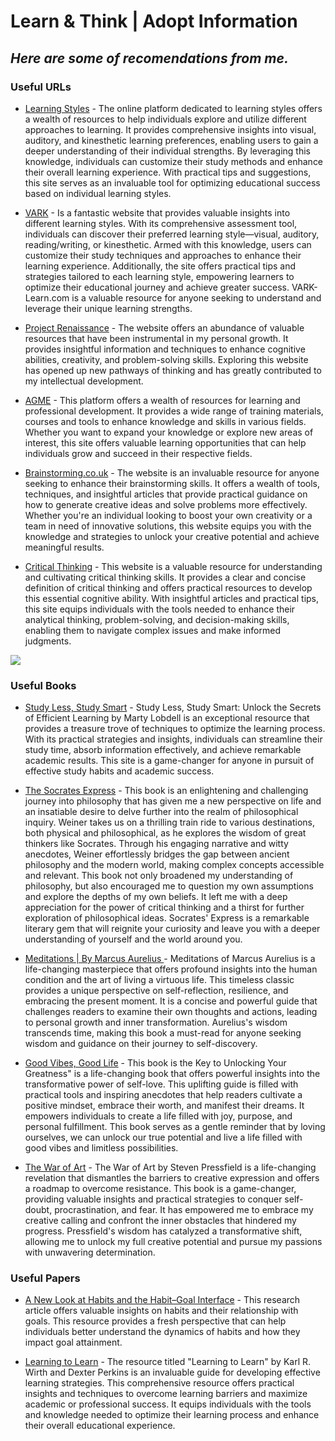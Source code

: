 # Learn & Think | Adopt Information
## *Here are some of recomendations from me.*


### Useful URLs
* [Learning Styles](https://www.learning-styles-online.com) - The online platform dedicated to learning styles offers a wealth of resources to help individuals explore and utilize different approaches to learning. It provides comprehensive insights into visual, auditory, and kinesthetic learning preferences, enabling users to gain a deeper understanding of their individual strengths. By leveraging this knowledge, individuals can customize their study methods and enhance their overall learning experience. With practical tips and suggestions, this site serves as an invaluable tool for optimizing educational success based on individual learning styles.

* [VARK](https://vark-learn.com) -  Is a fantastic website that provides valuable insights into different learning styles. With its comprehensive assessment tool, individuals can discover their preferred learning style—visual, auditory, reading/writing, or kinesthetic. Armed with this knowledge, users can customize their study techniques and approaches to enhance their learning experience. Additionally, the site offers practical tips and strategies tailored to each learning style, empowering learners to optimize their educational journey and achieve greater success. VARK-Learn.com is a valuable resource for anyone seeking to understand and leverage their unique learning strengths.

* [Project Renaissance](http://www.winwenger.com) - The website offers an abundance of valuable resources that have been instrumental in my personal growth. It provides insightful information and techniques to enhance cognitive abilities, creativity, and problem-solving skills. Exploring this website has opened up new pathways of thinking and has greatly contributed to my intellectual development.

* [AGME](https://learn.agmeproject.eu) - This platform offers a wealth of resources for learning and professional development. It provides a wide range of training materials, courses and tools to enhance knowledge and skills in various fields. Whether you want to expand your knowledge or explore new areas of interest, this site offers valuable learning opportunities that can help individuals grow and succeed in their respective fields.

* [Brainstorming.co.uk](http://www.brainstorming.co.uk) - The website is an invaluable resource for anyone seeking to enhance their brainstorming skills. It offers a wealth of tools, techniques, and insightful articles that provide practical guidance on how to generate creative ideas and solve problems more effectively. Whether you're an individual looking to boost your own creativity or a team in need of innovative solutions, this website equips you with the knowledge and strategies to unlock your creative potential and achieve meaningful results.

* [Critical Thinking](https://www.criticalthinking.org/pages/defining-critical-thinking/766) - This website is a valuable resource for understanding and cultivating critical thinking skills. It provides a clear and concise definition of critical thinking and offers practical resources to develop this essential cognitive ability. With insightful articles and practical tips, this site equips individuals with the tools needed to enhance their analytical thinking, problem-solving, and decision-making skills, enabling them to navigate complex issues and make informed judgments.



![](https://64.media.tumblr.com/0ea9993dea92630062bebe4caffa055e/e4788c4178b2290e-9d/s640x960/baa9d4375a7404b2961a9b320e2efcfebe59e8cd.jpg)


### Useful Books
* [Study Less, Study Smart](https://www.amazon.com/Study-Less-Smart-spend-material/dp/1508888337) - Study Less, Study Smart: Unlock the Secrets of Efficient Learning by Marty Lobdell is an exceptional resource that provides a treasure trove of techniques to optimize the learning process. With its practical strategies and insights, individuals can streamline their study time, absorb information effectively, and achieve remarkable academic results. This site is a game-changer for anyone in pursuit of effective study habits and academic success.

* [The Socrates Express](https://ericweinerbooks.com/books/the-socrates-express/) - This book is an enlightening and challenging journey into philosophy that has given me a new perspective on life and an insatiable desire to delve further into the realm of philosophical inquiry. Weiner takes us on a thrilling train ride to various destinations, both physical and philosophical, as he explores the wisdom of great thinkers like Socrates. Through his engaging narrative and witty anecdotes, Weiner effortlessly bridges the gap between ancient philosophy and the modern world, making complex concepts accessible and relevant. This book not only broadened my understanding of philosophy, but also encouraged me to question my own assumptions and explore the depths of my own beliefs. It left me with a deep appreciation for the power of critical thinking and a thirst for further exploration of philosophical ideas. Socrates' Express is a remarkable literary gem that will reignite your curiosity and leave you with a deeper understanding of yourself and the world around you.

* [Meditations | By Marcus Aurelius ](https://www.goodreads.com/book/show/30659.Meditations) - Meditations of Marcus Aurelius is a life-changing masterpiece that offers profound insights into the human condition and the art of living a virtuous life. This timeless classic provides a unique perspective on self-reflection, resilience, and embracing the present moment. It is a concise and powerful guide that challenges readers to examine their own thoughts and actions, leading to personal growth and inner transformation. Aurelius's wisdom transcends time, making this book a must-read for anyone seeking wisdom and guidance on their journey to self-discovery.

* [Good Vibes, Good Life](https://www.amazon.com/Good-Vibes-Life-Self-Love-Unlocking/dp/1788171829) - This book is the Key to Unlocking Your Greatness" is a life-changing book that offers powerful insights into the transformative power of self-love. This uplifting guide is filled with practical tools and inspiring anecdotes that help readers cultivate a positive mindset, embrace their worth, and manifest their dreams. It empowers individuals to create a life filled with joy, purpose, and personal fulfillment. This book serves as a gentle reminder that by loving ourselves, we can unlock our true potential and live a life filled with good vibes and limitless possibilities.

* [The War of Art](https://www.amazon.com/War-Art-Winning-Creative-Battle-audio-cd/dp/1501260626) - The War of Art by Steven Pressfield is a life-changing revelation that dismantles the barriers to creative expression and offers a roadmap to overcome resistance. This book is a game-changer, providing valuable insights and practical strategies to conquer self-doubt, procrastination, and fear. It has empowered me to embrace my creative calling and confront the inner obstacles that hindered my progress. Pressfield's wisdom has catalyzed a transformative shift, allowing me to unlock my full creative potential and pursue my passions with unwavering determination.

### Useful Papers

* [A New Look at Habits and the Habit–Goal Interface](https://dornsife.usc.edu/assets/sites/545/docs/Wendy_Wood_Research_Articles/Habits/wood.neal.2007psychrev_a_new_look_at_habits_and_the_interface_between_habits_and_goals.pdf) - This research article offers valuable insights on habits and their relationship with goals. This resource provides a fresh perspective that can help individuals better understand the dynamics of habits and how they impact goal attainment.

* [Learning to Learn](https://www.montana.edu/rmaher/barrier_courses/Learning%20to%20Learn%20Wirth.pdf) - The resource titled "Learning to Learn" by Karl R. Wirth and Dexter Perkins is an invaluable guide for developing effective learning strategies. This comprehensive resource offers practical insights and techniques to overcome learning barriers and maximize academic or professional success. It equips individuals with the tools and knowledge needed to optimize their learning process and enhance their overall educational experience.
